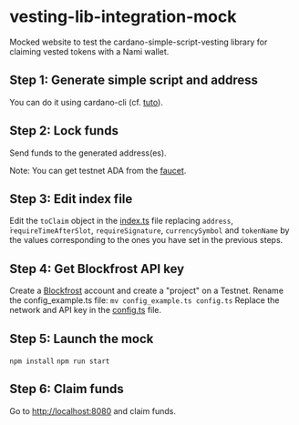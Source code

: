 # vesting-lib-integration-mock
Mocked website to test the cardano-simple-script-vesting library for claiming vested tokens with a Nami wallet.

## Step 1: Generate simple script and address
You can do it using cardano-cli (cf. [tuto]()).

## Step 2: Lock funds
Send funds to the generated address(es).

Note: You can get testnet ADA from the [faucet](https://docs.cardano.org/cardano-testnet/tools/faucet).

## Step 3: Edit index file
Edit the `toClaim` object in the [index.ts](./src/index.ts) file replacing `address`, ̀`requireTimeAfterSlot`, `requireSignature`, `currencySymbol` and `tokenName` by the values corresponding to the ones you have set in the previous steps.

## Step 4: Get Blockfrost API key
Create a [Blockfrost](https://blockfrost.io/) account and create a "project" on a Testnet.
Rename the config_example.ts file:
`mv config_example.ts config.ts`
Replace the network and API key in the [config.ts](./config.ts) file.

## Step 5: Launch the mock
`npm install`
`npm run start`

## Step 6: Claim funds
Go to [http://localhost:8080](http://localhost:8080) and claim funds.
